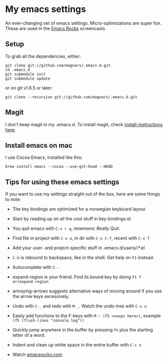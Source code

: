 # My emacs settings

An ever-changing set of emacs settings. Micro-optimizations are super fun.
These are used in the [Emacs Rocks](http://emacsrocks.com) screencasts.

## Setup

To grab all the dependencies, either:

    git clone git://github.com/magnars/.emacs.d.git
    cd .emacs.d
    git submodule init
    git submodule update

or on git v1.6.5 or later:

    git clone --recursive git://github.com/magnars/.emacs.d.git


## Magit

I don't keep magit in my .emacs.d. To install magit, check
[install-instructions here](https://github.com/magit/magit).


## Install emacs on mac

I use Cocoa Emacs, installed like this:

    brew install emacs --cocoa --use-git-head --HEAD

## Tips for using these emacs settings

If you want to use my settings straight out of the box, here are some things to note:

 * The key bindings are optimized for a norwegian keyboard layout.

 * Start by reading up on all the cool stuff in key-bindings.el.

 * You quit emacs with `C-x r q`, mnemonic *Really Quit*.

 * Find file in project with `C-x o`, in dir with `C-x C-f`, recent with `C-x f`

 * Add your user- and project-specific stuff in .emacs.d/users/<machine name>/*.el

 * `C-h` is rebound to backspace, like in the shell. Get help on `F1` instead.

 * Autocomplete with `C-.`

 * expand-region is your friend. Find its bound key by doing `F1 f er/expand-region`

 * annoying-arrows suggests alternative ways of moving around if you use the
   arrow keys excessively.

 * Undo with `C-_` and redo with `M-_`. Watch the undo-tree with `C-x u`

 * Easily add functions to the F-keys with `M-: (f5 <sexps here>)`, example `(f5 (flush-lines "console.log"))`

 * Quickly jump anywhere in the buffer by pressing `fn` plus the starting letter of a word.

 * Indent and clean up white space in the entire buffer with `C-c n`

 * Watch [emacsrocks.com](http://emacsrocks.com)
